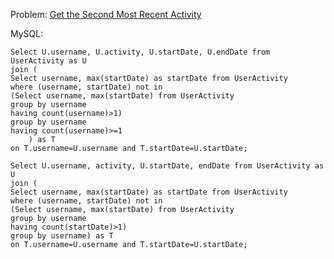 Problem: [Get the Second Most Recent Activity](https://leetcode.com/problems/get-the-second-most-recent-activity/)

MySQL:

```
Select U.username, U.activity, U.startDate, U.endDate from UserActivity as U
join (
Select username, max(startDate) as startDate from UserActivity
where (username, startDate) not in 
(Select username, max(startDate) from UserActivity
group by username
having count(username)>1)
group by username
having count(username)>=1
    ) as T
on T.username=U.username and T.startDate=U.startDate; 

```

```
Select U.username, activity, U.startDate, endDate from UserActivity as U
join (
Select username, max(startDate) as startDate from UserActivity
where (username, startDate) not in 
(Select username, max(startDate) from UserActivity
group by username
having count(startDate)>1)
group by username) as T
on T.username=U.username and T.startDate=U.startDate; 

```
